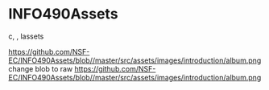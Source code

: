# INFO490Assets
c, , lassets

https://github.com/NSF-EC/INFO490Assets/blob//master/src/assets/images/introduction/album.png
change blob to raw
https://github.com/NSF-EC/INFO490Assets/blob//master/src/assets/images/introduction/album.png
